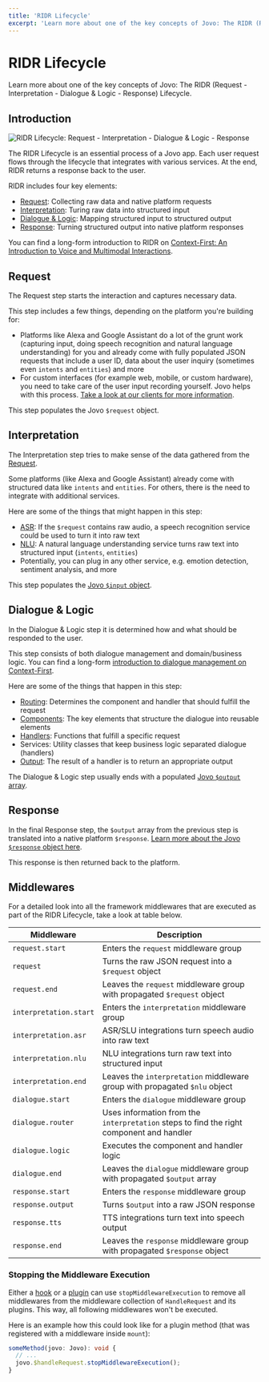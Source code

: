 ```yaml
---
title: 'RIDR Lifecycle'
excerpt: 'Learn more about one of the key concepts of Jovo: The RIDR (Request - Interpretation - Dialogue & Logic - Response) Lifecycle.'
---
```


# RIDR Lifecycle

Learn more about one of the key concepts of Jovo: The RIDR (Request - Interpretation - Dialogue & Logic - Response) Lifecycle.

## Introduction

![RIDR Lifecycle: Request - Interpretation - Dialogue & Logic - Response](https://ghost.jovo.tech/content/images/2021/05/ridr-lifecycle-1.png)

The RIDR Lifecycle is an essential process of a Jovo app. Each user request flows through the lifecycle that integrates with various services. At the end, RIDR returns a response back to the user.

RIDR includes four key elements:

- [Request](#request): Collecting raw data and native platform requests
- [Interpretation](#interpretation): Turing raw data into structured input
- [Dialogue & Logic](#dialogue--logic): Mapping structured input to structured output
- [Response](#response): Turning structured output into native platform responses

You can find a long-form introduction to RIDR on [Context-First: An Introduction to Voice and Multimodal Interactions](https://www.context-first.com/introduction-voice-multimodal-interactions/).

## Request

The Request step starts the interaction and captures necessary data.

This step includes a few things, depending on the platform you're building for:

- Platforms like Alexa and Google Assistant do a lot of the grunt work (capturing input, doing speech recognition and natural language understanding) for you and already come with fully populated JSON requests that include a user ID, data about the user inquiry (sometimes even `intents` and `entities`) and more
- For custom interfaces (for example web, mobile, or custom hardware), you need to take care of the user input recording yourself. Jovo helps with this process. [Take a look at our clients for more information](https://www.jovo.tech/marketplace/tag/clients).

This step populates the Jovo `$request` object.

## Interpretation

The Interpretation step tries to make sense of the data gathered from the [Request](#request).

Some platforms (like Alexa and Google Assistant) already come with structured data like `intents` and `entities`. For others, there is the need to integrate with additional services.

Here are some of the things that might happen in this step:

- [ASR](https://www.jovo.tech/marketplace/tag/asr): If the `$request` contains raw audio, a speech recognition service could be used to turn it into raw text
- [NLU](./nlu.md): A natural language understanding service turns raw text into structured input (`intents`, `entities`)
- Potentially, you can plug in any other service, e.g. emotion detection, sentiment analysis, and more

This step populates the [Jovo `$input` object](./input.md).

## Dialogue & Logic

In the Dialogue & Logic step it is determined how and what should be responded to the user.

This step consists of both dialogue management and domain/business logic. You can find a long-form [introduction to dialogue management on Context-First](https://www.context-first.com/dialogue-management-introduction/).

Here are some of the things that happen in this step:

- [Routing](./routing.md): Determines the component and handler that should fulfill the request
- [Components](./components.md): The key elements that structure the dialogue into reusable elements
- [Handlers](./handlers.md): Functions that fulfill a specific request
- Services: Utility classes that keep business logic separated dialogue (handlers)
- [Output](./output.md): The result of a handler is to return an appropriate output

The Dialogue & Logic step usually ends with a populated [Jovo `$output` array](./output.md).

## Response

In the final Response step, the `$output` array from the previous step is translated into a native platform `$response`. [Learn more about the Jovo `$response` object here](https://www.jovo.tech/docs/response).

This response is then returned back to the platform.

## Middlewares

For a detailed look into all the framework middlewares that are executed as part of the RIDR Lifecycle, take a look at table below.

| Middleware             | Description                                                                              |
| ---------------------- | ---------------------------------------------------------------------------------------- |
| `request.start`        | Enters the `request` middleware group                                                    |
| `request`              | Turns the raw JSON request into a `$request` object                                      |
| `request.end`          | Leaves the `request` middleware group with propagated `$request` object                  |
| `interpretation.start` | Enters the `interpretation` middleware group                                             |
| `interpretation.asr`   | ASR/SLU integrations turn speech audio into raw text                                     |
| `interpretation.nlu`   | NLU integrations turn raw text into structured input                                     |
| `interpretation.end`   | Leaves the `interpretation` middleware group with propagated `$nlu` object               |
| `dialogue.start`       | Enters the `dialogue` middleware group                                                   |
| `dialogue.router`      | Uses information from the `interpretation` steps to find the right component and handler |
| `dialogue.logic`       | Executes the component and handler logic                                                 |
| `dialogue.end`         | Leaves the `dialogue` middleware group with propagated `$output` array                   |
| `response.start`       | Enters the `response` middleware group                                                   |
| `response.output`      | Turns `$output` into a raw JSON response                                                 |
| `response.tts`         | TTS integrations turn text into speech output                                            |
| `response.end`         | Leaves the `response` middleware group with propagated `$response` object                |

### Stopping the Middleware Execution

Either a [hook](./hooks.md) or a [plugin](./plugins.md) can use `stopMiddlewareExecution` to remove all middlewares from the middleware collection of `HandleRequest` and its plugins. This way, all following middlewares won't be executed.

Here is an example how this could look like for a plugin method (that was registered with a middleware inside `mount`):

```typescript
someMethod(jovo: Jovo): void {
  // ...
  jovo.$handleRequest.stopMiddlewareExecution();
}
```
